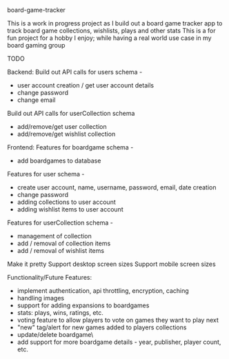 board-game-tracker

This is a work in progress project as I build out a board game tracker app to track board game collections, wishlists, plays and other stats
This is a for fun project for a hobby I enjoy; while having a real world use case in my board gaming group

TODO

Backend:
Build out API calls for users schema -
* user account creation / get user account details
* change password
* change email

Build out API calls for userCollection schema
* add/remove/get user collection
* add/remove/get wishlist collection

Frontend:
Features for boardgame schema -
* add boardgames to database

Features for user schema -
* create user account, name, username, password, email, date creation
* change password
* adding collections to user account
* adding wishlist items to user account

Features for userCollection schema -
* management of collection
* add / removal of collection items
* add / removal of wishlist items

Make it pretty
Support desktop screen sizes
Support mobile screen sizes



Functionality/Future Features:
* implement authentication, api throttling, encryption, caching
* handling images
* support for adding expansions to boardgames
* stats: plays, wins, ratings, etc.
* voting feature to allow players to vote on games they want to play next
* "new" tag/alert for new games added to players collections
* update/delete boardgame\
* add support for more boardgame details - year, publisher, player count, etc.